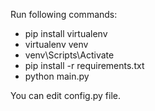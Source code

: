 Run following commands:
- pip install virtualenv
- virtualenv venv
- venv\Scripts\Activate
- pip install -r requirements.txt
- python main.py

You can edit config.py file.
